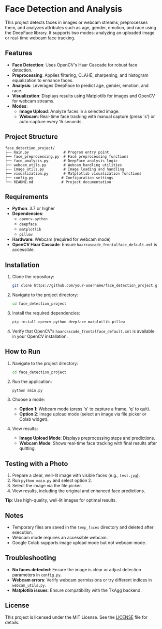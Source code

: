 # Face Detection and Analysis

This project detects faces in images or webcam streams, preprocesses them, and analyzes attributes such as age, gender, emotion, and race using the DeepFace library. It supports two modes: analyzing an uploaded image or real-time webcam face tracking.

## Features

- **Face Detection**: Uses OpenCV's Haar Cascade for robust face detection.
- **Preprocessing**: Applies filtering, CLAHE, sharpening, and histogram equalization to enhance faces.
- **Analysis**: Leverages DeepFace to predict age, gender, emotion, and race.
- **Visualization**: Displays results using Matplotlib for images and OpenCV for webcam streams.
- **Modes**:
  - **Image Upload**: Analyze faces in a selected image.
  - **Webcam**: Real-time face tracking with manual capture (press 's') or auto-capture every 15 seconds.

## Project Structure

```
face_detection_project/
├── main.py                # Program entry point
├── face_preprocessing.py  # Face preprocessing functions
├── face_analysis.py       # DeepFace analysis logic
├── webcam_utils.py        # Webcam handling utilities
├── image_utils.py         # Image loading and handling
├── visualization.py       # Matplotlib visualization functions
├── config.py             # Configuration settings
└── README.md             # Project documentation
```

## Requirements

- **Python**: 3.7 or higher
- **Dependencies**: 
  - `opencv-python`
  - `deepface`
  - `matplotlib`
  - `pillow`
- **Hardware**: Webcam (required for webcam mode)
- **OpenCV Haar Cascade**: Ensure `haarcascade_frontalface_default.xml` is accessible.

## Installation

1. Clone the repository:
   ```bash
   git clone https://github.com/your-username/face_detection_project.git
   ```

2. Navigate to the project directory:
   ```bash
   cd face_detection_project
   ```

3. Install the required dependencies:
   ```bash
   pip install opencv-python deepface matplotlib pillow
   ```

4. Verify that OpenCV's `haarcascade_frontalface_default.xml` is available in your OpenCV installation.

## How to Run

1. Navigate to the project directory:
   ```bash
   cd face_detection_project
   ```

2. Run the application:
   ```bash
   python main.py
   ```

3. Choose a mode:
   - **Option 1**: Webcam mode (press 's' to capture a frame, 'q' to quit).
   - **Option 2**: Image upload mode (select an image via file picker or Colab widget).

4. View results:
   - **Image Upload Mode**: Displays preprocessing steps and predictions.
   - **Webcam Mode**: Shows real-time face tracking with final results after quitting.

## Testing with a Photo

1. Prepare a clear, well-lit image with visible faces (e.g., `test.jpg`).
2. Run `python main.py` and select option 2.
3. Select the image via the file picker.
4. View results, including the original and enhanced face predictions.

**Tip**: Use high-quality, well-lit images for optimal results.

## Notes

- Temporary files are saved in the `temp_faces` directory and deleted after execution.
- Webcam mode requires an accessible webcam.
- Google Colab supports image upload mode but not webcam mode.

## Troubleshooting

- **No faces detected**: Ensure the image is clear or adjust detection parameters in `config.py`.
- **Webcam errors**: Verify webcam permissions or try different indices in `webcam_utils.py`.
- **Matplotlib issues**: Ensure compatibility with the TkAgg backend.

## License

This project is licensed under the MIT License. See the [LICENSE](LICENSE) file for details.